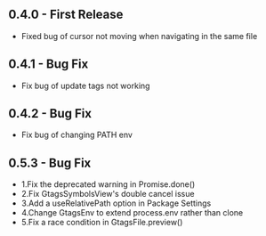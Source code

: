 ## 0.4.0 - First Release
* Fixed bug of cursor not moving when navigating in the same file

## 0.4.1 - Bug Fix
* Fix bug of update tags not working

## 0.4.2 - Bug Fix
* Fix bug of changing PATH env

## 0.5.3 - Bug Fix
* 1.Fix the deprecated warning in Promise.done()
* 2.Fix GtagsSymbolsView's double cancel issue
* 3.Add a useRelativePath option in Package Settings
* 4.Change GtagsEnv to extend process.env rather than clone
* 5.Fix a race condition in GtagsFile.preview()
